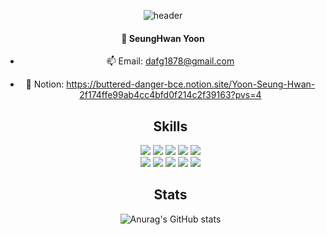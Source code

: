 <div style="text-align: center;">

![header](https://capsule-render.vercel.app/api?type=cylinder&color=000000&height=150&section=header&text=hwan's-Github&Github&fontColor=ffffff&fontSize=70&animation=fadeIn&fontAlignY=65&desc=%20&descAlignY=62&descAlign=62)
  
####  👻 SeungHwan Yoon

- 📫 Email: dafg1878@gmail.com
- 🌱 Notion: https://buttered-danger-bce.notion.site/Yoon-Seung-Hwan-2f174ffe99ab4cc4bfd0f214c2f39163?pvs=4

  ## Skills
    <img src="https://img.shields.io/badge/JAVA-007396?style=for-the-badge&logo=Java&logoColor=white" style="">
    <img src="https://img.shields.io/badge/JavaScript-F7DF1E?style=for-the-badge&logo=JavaScript&logoColor=white">
    <img src="https://img.shields.io/badge/Spring-6DB33F?style=for-the-badge&logo=Spring&logoColor=white">
    <img src="https://img.shields.io/badge/HTML5-E34F26?style=for-the-badge&logo=HTML5&logoColor=white">
    <img src="https://img.shields.io/badge/CSS3-1572B6?style=for-the-badge&logo=CSS3&logoColor=white"> <br>
    <img src="https://img.shields.io/badge/MySQL-4479A1?style=for-the-badge&logo=MySQL&logoColor=white">
    <img src="https://img.shields.io/badge/Oracle-F80000?style=for-the-badge&logo=Oracle&logoColor=white"> 
    <img src="https://img.shields.io/badge/Eclipse-2C2255?style=for-the-badge&logo=Eclipse%20IDE&logoColor=white">
    <img src="https://img.shields.io/badge/VSCode-007ACC?style=for-the-badge&logo=VisualStudioCode&logoColor=white">  
    <img src="https://img.shields.io/badge/github-181717?style=for-the-badge&logo=github&logoColor=white">
    
  ## Stats
    ![Anurag's GitHub stats](https://github-readme-stats.vercel.app/api?username=hwan77&show_icons=true&theme=swift&locale=kr&hide=stars,contribs)

</div>
